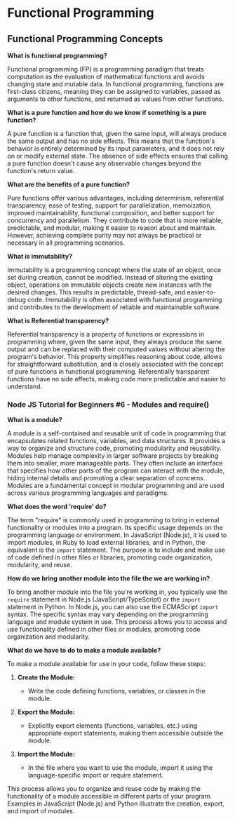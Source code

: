 # Functional Programming

## Functional Programming Concepts

**What is functional programming?**

Functional programming (FP) is a programming paradigm that treats computation as the evaluation of mathematical functions and avoids changing state and mutable data. In functional programming, functions are first-class citizens, meaning they can be assigned to variables, passed as arguments to other functions, and returned as values from other functions.

**What is a pure function and how do we know if something is a pure function?**

A pure function is a function that, given the same input, will always produce the same output and has no side effects. This means that the function's behavior is entirely determined by its input parameters, and it does not rely on or modify external state. The absence of side effects ensures that calling a pure function doesn't cause any observable changes beyond the function's return value.

**What are the benefits of a pure function?**

Pure functions offer various advantages, including determinism, referential transparency, ease of testing, support for parallelization, memoization, improved maintainability, functional composition, and better support for concurrency and parallelism. They contribute to code that is more reliable, predictable, and modular, making it easier to reason about and maintain. However, achieving complete purity may not always be practical or necessary in all programming scenarios.

**What is immutability?**

Immutability is a programming concept where the state of an object, once set during creation, cannot be modified. Instead of altering the existing object, operations on immutable objects create new instances with the desired changes. This results in predictable, thread-safe, and easier-to-debug code. Immutability is often associated with functional programming and contributes to the development of reliable and maintainable software.

**What is Referential transparency?**

Referential transparency is a property of functions or expressions in programming where, given the same input, they always produce the same output and can be replaced with their computed values without altering the program's behavior. This property simplifies reasoning about code, allows for straightforward substitution, and is closely associated with the concept of pure functions in functional programming. Referentially transparent functions have no side effects, making code more predictable and easier to understand.

### Node JS Tutorial for Beginners #6 - Modules and require()

**What is a module?**

A module is a self-contained and reusable unit of code in programming that encapsulates related functions, variables, and data structures. It provides a way to organize and structure code, promoting modularity and reusability. Modules help manage complexity in larger software projects by breaking them into smaller, more manageable parts. They often include an interface that specifies how other parts of the program can interact with the module, hiding internal details and promoting a clear separation of concerns. Modules are a fundamental concept in modular programming and are used across various programming languages and paradigms.

**What does the word ‘require’ do?**

The term "require" is commonly used in programming to bring in external functionality or modules into a program. Its specific usage depends on the programming language or environment. In JavaScript (Node.js), it is used to import modules, in Ruby to load external libraries, and in Python, the equivalent is the `import` statement. The purpose is to include and make use of code defined in other files or libraries, promoting code organization, modularity, and reuse.

**How do we bring another module into the file the we are working in?**

To bring another module into the file you're working in, you typically use the `require` statement in Node.js (JavaScript/TypeScript) or the `import` statement in Python. In Node.js, you can also use the ECMAScript `import` syntax. The specific syntax may vary depending on the programming language and module system in use. This process allows you to access and use functionality defined in other files or modules, promoting code organization and modularity.

**What do we have to do to make a module available?**

To make a module available for use in your code, follow these steps:

1. **Create the Module:**
   - Write the code defining functions, variables, or classes in the module.

2. **Export the Module:**
   - Explicitly export elements (functions, variables, etc.) using appropriate export statements, making them accessible outside the module.

3. **Import the Module:**
   - In the file where you want to use the module, import it using the language-specific import or require statement.

This process allows you to organize and reuse code by making the functionality of a module accessible in different parts of your program. Examples in JavaScript (Node.js) and Python illustrate the creation, export, and import of modules.
